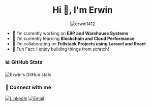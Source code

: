 <h1 align="center">Hi 👋, I'm Erwin</h1>
<p align="center">
  <img src="https://komarev.com/ghpvc/?username=erwin1412&label=Profile%20views&color=0e75b6&style=flat" alt="erwin1412" />
</p>

- 🔭 I’m currently working on **ERP and Warehouse Systems**  
- 🌱 I’m currently learning **Blockchain and Cloud Performance**  
- 👯 I’m collaborating on **Fullstack Projects using Laravel and React**  
- 🧠 Fun Fact: I enjoy building things from scratch!

### 📊 GitHub Stats
![Erwin's GitHub stats](https://github-readme-stats.vercel.app/api?username=erwin1412&show_icons=true&theme=radical)

### 🔗 Connect with me
[![LinkedIn](https://img.shields.io/badge/LinkedIn-blue?style=for-the-badge&logo=linkedin)](https://www.linkedin.com/in/erwin1412)
[![Email](https://img.shields.io/badge/Email-D14836?style=for-the-badge&logo=gmail&logoColor=white)](mailto:youremail@gmail.com)

<!--
## Hi there 👋
**erwin1412/erwin1412** is a ✨ _special_ ✨ repository because its `README.md` (this file) appears on your GitHub profile.

Here are some ideas to get you started:

- 🔭 I’m currently working on ...
- 🌱 I’m currently learning ...
- 👯 I’m looking to collaborate on ...
- 🤔 I’m looking for help with ...
- 💬 Ask me about ...
- 📫 How to reach me: ...
- 😄 Pronouns: ...
- ⚡ Fun fact: ...
-->
